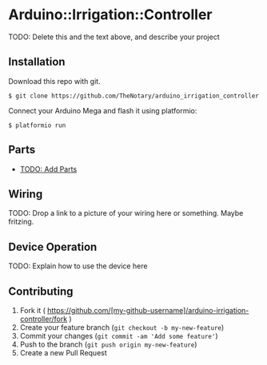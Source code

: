 # Arduino::Irrigation::Controller

TODO: Delete this and the text above, and describe your project

## Installation

Download this repo with git.

```
$ git clone https://github.com/TheNotary/arduino_irrigation_controller
```

Connect your Arduino Mega and flash it using platformio:

    $ platformio run

## Parts

* [TODO:  Add Parts](http://127.0.0.1)

## Wiring

TODO: Drop a link to a picture of your wiring here or something.  Maybe fritzing.

## Device Operation

TODO: Explain how to use the device here


## Contributing

1. Fork it ( https://github.com/[my-github-username]/arduino-irrigation-controller/fork )
2. Create your feature branch (`git checkout -b my-new-feature`)
3. Commit your changes (`git commit -am 'Add some feature'`)
4. Push to the branch (`git push origin my-new-feature`)
5. Create a new Pull Request
